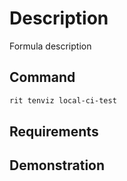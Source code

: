 # Description

Formula description

## Command

```bash
rit tenviz local-ci-test
```

## Requirements

## Demonstration
